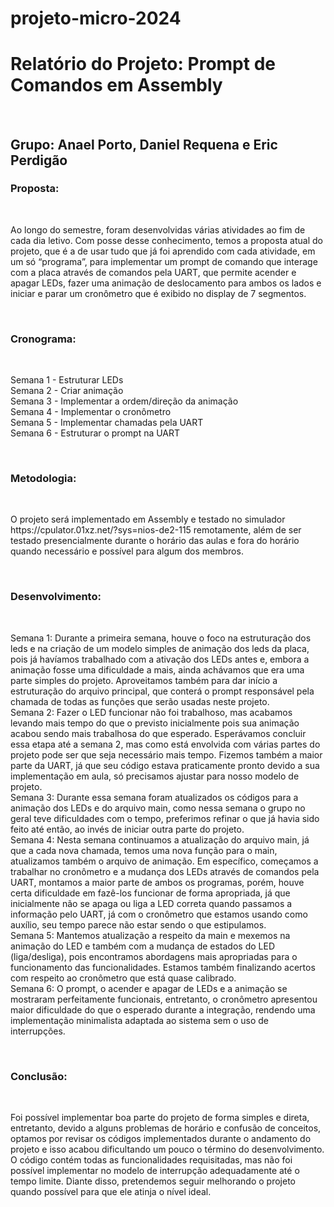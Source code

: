 # projeto-micro-2024
<h1>Relatório do Projeto: Prompt de Comandos em Assembly</h1><br/>
<h2>Grupo: Anael Porto, Daniel Requena e Eric Perdigão</h2>
<h3>Proposta:</h3><br/>
<p>Ao longo do semestre, foram desenvolvidas várias atividades ao fim de cada dia letivo. Com posse desse conhecimento, temos a proposta atual do projeto, que é a de usar tudo que já foi aprendido com cada atividade, em um só “programa”, para implementar um prompt de comando que interage com a placa através de comandos pela UART, que permite acender e apagar LEDs, fazer uma animação de deslocamento para ambos os lados e iniciar e parar um cronômetro que é exibido no display de 7 segmentos.</p><br/>
<h3>Cronograma:</h3><br/>
<p>Semana 1 - Estruturar LEDs <br/>
Semana 2 - Criar animação <br/>
Semana 3 - Implementar a ordem/direção da animação <br/>
Semana 4 - Implementar o cronômetro <br/>
Semana 5 - Implementar chamadas pela UART <br/> 
Semana 6 - Estruturar o prompt na UART</p><br/>
<h3>Metodologia:</h3><br/>
<p>O projeto será implementado em Assembly e testado no simulador https://cpulator.01xz.net/?sys=nios-de2-115 remotamente, além de ser testado presencialmente durante o horário das aulas e fora do horário quando necessário e possível para algum dos membros.</p><br/>
<h3>Desenvolvimento:</h3><br/>
<p>Semana 1: Durante a primeira semana, houve o foco na estruturação dos leds e na criação de um modelo simples de animação dos leds da placa, pois já havíamos trabalhado com a ativação dos LEDs antes e, embora a animação fosse uma dificuldade a mais, ainda achávamos que era uma parte simples do projeto. Aproveitamos também para dar início a estruturação do arquivo principal, que conterá o prompt responsável pela chamada de todas as funções que serão usadas neste projeto.<br/>
Semana 2: Fazer o LED funcionar não foi trabalhoso, mas acabamos levando mais tempo do que o previsto inicialmente pois sua animação acabou sendo mais trabalhosa do que esperado. Esperávamos concluir essa etapa até a semana 2, mas como está envolvida com várias partes do projeto pode ser que seja necessário mais tempo. Fizemos também a maior parte da UART, já que seu código estava praticamente pronto devido a sua implementação em aula, só precisamos ajustar para nosso modelo de projeto.<br/>
Semana 3: Durante essa semana foram atualizados os códigos para a animação dos LEDs e do arquivo main, como nessa semana o grupo no geral teve dificuldades com o tempo, preferimos refinar o que já havia sido feito até então, ao invés de iniciar outra parte do projeto.<br/>
Semana 4: Nesta semana continuamos a atualização do arquivo main, já que a cada nova chamada, temos uma nova função para o main, atualizamos também o arquivo de animação. Em específico, começamos a trabalhar no cronômetro e a mudança dos LEDs através de comandos pela UART, montamos a maior parte de ambos os programas, porém, houve certa dificuldade em fazê-los funcionar de forma apropriada, já que inicialmente não se apaga ou liga a LED correta quando passamos a informação pelo UART, já com o cronômetro que estamos usando como auxílio, seu tempo parece não estar sendo o que estipulamos.<br/>
Semana 5: Mantemos atualização a respeito da main e mexemos na animação do LED e também com a mudança de estados do LED (liga/desliga), pois encontramos abordagens mais apropriadas para o funcionamento das funcionalidades. Estamos também finalizando acertos com respeito ao cronômetro que está quase calibrado.<br/>
Semana 6: O prompt, o acender e apagar de LEDs e a animação se mostraram perfeitamente funcionais, entretanto, o cronômetro apresentou maior dificuldade do que o esperado durante a integração, rendendo uma implementação minimalista adaptada ao sistema sem o uso de interrupções.</p><br/>
<h3>Conclusão:</h3><br/>
<p>Foi possível implementar boa parte do projeto de forma simples e direta, entretanto, devido a alguns problemas de horário e confusão de conceitos, optamos por revisar os códigos implementados durante o andamento do projeto e isso acabou dificultando um pouco o término do desenvolvimento. O código contém todas as funcionalidades requisitadas, mas não foi possível implementar no modelo de interrupção adequadamente até o tempo limite. Diante disso, pretendemos seguir melhorando o projeto quando possível para que ele atinja o nível ideal.</p>